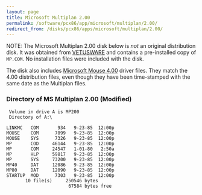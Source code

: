 ```yaml
---
layout: page
title: Microsoft Multiplan 2.00
permalink: /software/pcx86/app/microsoft/multiplan/2.00/
redirect_from: /disks/pcx86/apps/microsoft/multiplan/2.00/
---
```


NOTE: The Microsoft Multiplan 2.00 disk below is *not* an original distribution disk.  It was obtained from
[VETUSWARE](https://vetusware.com/download/Multiplan%202%20FR/?id=3417) and contains a pre-installed copy of
`MP.COM`.  No installation files were included with the disk.

The disk also includes [Microsoft Mouse 4.00](/software/pcx86/dev/mouse/microsoft/4.00/) driver files.  They match
the 4.00 distribution files, even though they have been time-stamped with the same date as the Multiplan files.

### Directory of MS Multiplan 2.00 (Modified)

     Volume in drive A is MP200
     Directory of A:\

    LINKMC   COM       934   9-23-85  12:00p
    MOUSE    COM      7099   9-23-85  12:00p
    MOUSE    SYS      7326   9-23-85  12:00p
    MP       COD     46144   9-23-85  12:00p
    MP       COM     24547   1-01-80   2:50a
    MP       HLP     59817   9-23-85  12:00p
    MP       SYS     73200   9-23-85  12:00p
    MP40     DAT     12086   9-23-85  12:00p
    MP80     DAT     12090   9-23-85  12:00p
    STARTUP  MOD      7303   9-23-85  12:00p
           10 file(s)     250546 bytes
                           67584 bytes free

